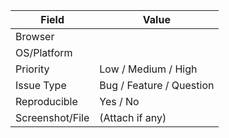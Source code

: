 <!--
---
name: code-2-pdf
about: <a href="https://codecr4cker.github.io/Code-2-pdf" target="_blank> click here</a>
title: ''
labels: ''
assignees: ''

---

-->

| Field            | Value                      |
|------------------|----------------------------|
| Browser          |                            |
| OS/Platform      |                            |
| Priority         | Low / Medium / High        |
| Issue Type       | Bug / Feature / Question   |
| Reproducible     | Yes / No                   |
| Screenshot/File  | (Attach if any)            |





